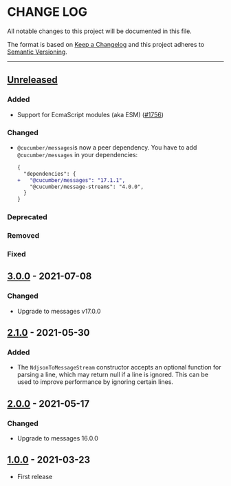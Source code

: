 # CHANGE LOG
All notable changes to this project will be documented in this file.

The format is based on [Keep a Changelog](http://keepachangelog.com/)
and this project adheres to [Semantic Versioning](http://semver.org/).

----
## [Unreleased]

### Added

* Support for EcmaScript modules (aka ESM)
  ([#1756](https://github.com/cucumber/common/pull/1756))

### Changed

* `@cucumber/messages`is now a peer dependency. You have to add `@cucumber/messages` in your dependencies:
  ```diff
  {
    "dependencies": {
  +   "@cucumber/messages": "17.1.1",
      "@cucumber/message-streams": "4.0.0",
    }
  }
  ```

### Deprecated

### Removed

### Fixed

## [3.0.0] - 2021-07-08

### Changed

* Upgrade to messages v17.0.0

## [2.1.0] - 2021-05-30

### Added

* The `NdjsonToMessageStream` constructor accepts an optional function for parsing
  a line, which may return null if a line is ignored. This can be used to improve performance
  by ignoring certain lines.

## [2.0.0] - 2021-05-17

### Changed

* Upgrade to messages 16.0.0

## [1.0.0] - 2021-03-23

* First release

<!-- Releases -->
[Unreleased]: https://github.com/cucumber/message-streams/compare/v3.0.0...main
[3.0.0]:      https://github.com/cucumber/message-streams/releases/tag/v3.0.0
[2.1.0]:      https://github.com/cucumber/message-streams/releases/tag/v2.1.0
[2.0.0]:      https://github.com/cucumber/message-streams/releases/tag/v2.0.0
[1.0.0]:      https://github.com/cucumber/message-streams/releases/tag/v1.0.0

<!-- Contributors in alphabetical order -->
